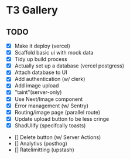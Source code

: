 # T3 Gallery

## TODO

- [x] Make it deploy (vercel)
- [x] Scaffold basic ui with mock data
- [x] Tidy up build process
- [x] Actually set up a database (vercel postgress)
- [x] Attach database to UI
- [x] Add authentication (w/ clerk)
- [x] Add image upload
- [x] "taint"(server-only)
- [x] Use Next/Image component
- [x] Error management (w/ Sentry)
- [x] Routing/image page (parallel route)
- [x] Update upload button to be less cringe
- [x] ShadUIify (specifcally toasts)
- [] Delete button (w/ Server Actions)
- [] Analytivs (posthog)
- [] Ratelimitting (upstash)
